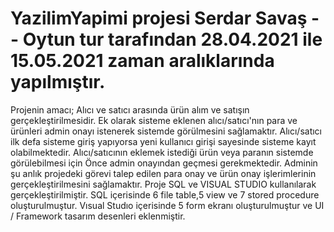 # YazilimYapimi projesi Serdar Savaş -- Oytun tur tarafından 28.04.2021 ile 15.05.2021 zaman aralıklarında yapılmıştır.
Projenin amacı; Alıcı ve satıcı arasında ürün alım ve satışın gerçekleştirilmesidir.
Ek olarak sisteme eklenen alıcı/satıcı'nın para ve ürünleri admin onayı istenerek sistemde görülmesini sağlamaktır.
Alıcı/satıcı ilk defa sisteme giriş yapıyorsa yeni kullanıcı girişi sayesinde sisteme kayıt olabilmektedir.
Alıcı/satıcının eklemek istediği ürün veya paranın sistemde görülebilmesi için Önce admin onayından geçmesi gerekmektedir.
Adminin şu anlık projedeki görevi talep edilen para onay ve ürün onay işlerimlerinin gerçekleştirilmesini sağlamaktır.
Proje SQL ve VISUAL STUDIO kullanılarak gerçekleştirilmiştir.
SQL içerisinde  6 file table,5 view ve 7 stored procedure oluşturulmuştur.
Vısual Studıo içerisinde 5 form ekranı oluşturulmuştur ve UI / Framework tasarım desenleri eklenmiştir.

